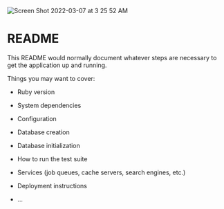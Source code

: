 ![Screen Shot 2022-03-07 at 3 25 52 AM](https://user-images.githubusercontent.com/87088092/157013674-7b19e2a3-9a14-41a2-aa54-42df7ac65432.png)



# README

This README would normally document whatever steps are necessary to get the
application up and running.

Things you may want to cover:

* Ruby version

* System dependencies

* Configuration

* Database creation

* Database initialization

* How to run the test suite

* Services (job queues, cache servers, search engines, etc.)

* Deployment instructions

* ...
